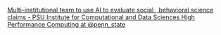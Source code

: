 [Multi-institutional team to use AI to evaluate social , behavioral science claims - PSU Institute for Computational and Data Sciences   High Performance Computing at @penn_state](https://qi.tc/qi/117166)